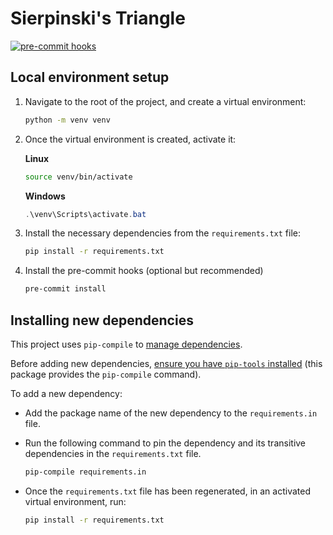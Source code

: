 # Sierpinski's Triangle

[![pre-commit hooks](https://github.com/Sylruilshu/sierpinskis-triangle/actions/workflows/ci.yaml/badge.svg)](https://github.com/Sylruilshu/sierpinskis-triangle/actions/workflows/ci.yaml)

## Local environment setup

1. Navigate to the root of the project, and create a virtual environment:

    ```bash
    python -m venv venv
    ```

2. Once the virtual environment is created, activate it:

    **Linux**

    ```bash
    source venv/bin/activate
    ```

    **Windows**

    ```powershell
    .\venv\Scripts\activate.bat
    ```

3. Install the necessary dependencies from the `requirements.txt` file:

    ```bash
    pip install -r requirements.txt
    ```

4. Install the pre-commit hooks (optional but recommended)

    ```bash
    pre-commit install
    ```

## Installing new dependencies

This project uses `pip-compile` to [manage dependencies](https://youtu.be/LAig6s9Hkj0).

Before adding new dependencies, [ensure you have `pip-tools` installed](https://pypi.org/project/pip-tools/) (this package provides the `pip-compile` command).

To add a new dependency:

-   Add the package name of the new dependency to the `requirements.in` file.
-   Run the following command to pin the dependency and its transitive dependencies in the `requirements.txt` file.

    ```bash
    pip-compile requirements.in
    ```

-   Once the `requirements.txt` file has been regenerated, in an activated virtual environment, run:

    ```bash
    pip install -r requirements.txt